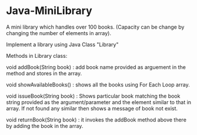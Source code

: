 # Java-MiniLibrary
A mini library which handles over 100 books. (Capacity can be change by changing the number of elements in array).


Implement a library using Java Class "Library"

Methods in Library class:

void addBook(String book) : add book name provided as arguement in the method and stores in the array.

void showAvailableBooks() : shows all the books using For Each Loop array.

void issueBook(String book) : Shows particular book matching the book string provided as the argument/parameter and the element similar to that in array. If not found any similar then shows a message of book not exist.

void returnBook(String book) : it invokes the addBook method above there by adding the book in the array.
